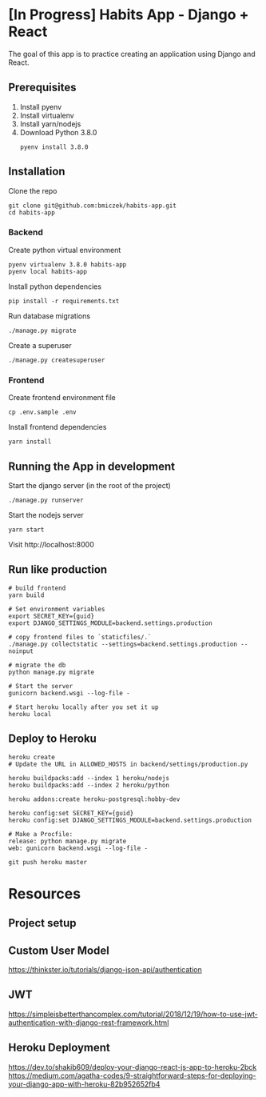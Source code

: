 # [In Progress] Habits App - Django + React

The goal of this app is to practice creating an application using Django
and React.

## Prerequisites
1. Install pyenv
2. Install virtualenv
3. Install yarn/nodejs
3. Download Python 3.8.0
    ```shell script
    pyenv install 3.8.0
    ```
   
## Installation
   
Clone the repo
```shell script
git clone git@github.com:bmiczek/habits-app.git
cd habits-app
```

### Backend
Create python virtual environment
```shell script
pyenv virtualenv 3.8.0 habits-app
pyenv local habits-app
```

Install python dependencies
```shell script
pip install -r requirements.txt
```

Run database migrations
```shell script
./manage.py migrate
```

Create a superuser
```
./manage.py createsuperuser
```

### Frontend
Create frontend environment file
```shell script
cp .env.sample .env
```

Install frontend dependencies
```shell script
yarn install
```

## Running the App in development

Start the django server (in the root of the project)
```shell script
./manage.py runserver
```

Start the nodejs server
```shell script
yarn start
```

Visit http://localhost:8000

## Run like production
```shell script
# build frontend
yarn build

# Set environment variables
export SECRET_KEY={guid}
export DJANGO_SETTINGS_MODULE=backend.settings.production

# copy frontend files to `staticfiles/.`
./manage.py collectstatic --settings=backend.settings.production --noinput 

# migrate the db
python manage.py migrate

# Start the server
gunicorn backend.wsgi --log-file -

# Start heroku locally after you set it up
heroku local
```

## Deploy to Heroku
```.shell script
heroku create
# Update the URL in ALLOWED_HOSTS in backend/settings/production.py

heroku buildpacks:add --index 1 heroku/nodejs
heroku buildpacks:add --index 2 heroku/python

heroku addons:create heroku-postgresql:hobby-dev

heroku config:set SECRET_KEY={guid}
heroku config:set DJANGO_SETTINGS_MODULE=backend.settings.production

# Make a Procfile:
release: python manage.py migrate
web: gunicorn backend.wsgi --log-file -

git push heroku master
```

# Resources

## Project setup

## Custom User Model
https://thinkster.io/tutorials/django-json-api/authentication

## JWT
https://simpleisbetterthancomplex.com/tutorial/2018/12/19/how-to-use-jwt-authentication-with-django-rest-framework.html

## Heroku Deployment
https://dev.to/shakib609/deploy-your-django-react-js-app-to-heroku-2bck
https://medium.com/agatha-codes/9-straightforward-steps-for-deploying-your-django-app-with-heroku-82b952652fb4